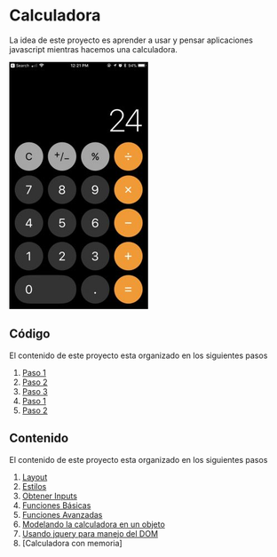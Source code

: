 # Calculadora

La idea de este proyecto es aprender a usar y pensar aplicaciones javascript mientras hacemos una calculadora.

![Calculadora iOS](./docs/assets/calculadora.jpg)

## Código

El contenido de este proyecto esta organizado en los siguientes pasos

1. [Paso 1](./paso-1)
2. [Paso 2](./paso-2)
2. [Paso 3](./paso-3) 
3. [Paso 1](./paso-4)
4. [Paso 2](./paso-5)
   
## Contenido

El contenido de este proyecto esta organizado en los siguientes pasos

1. [Layout](./docs/00-layout.md)
2. [Estilos](./docs/01-estilos.md)
3. [Obtener Inputs](./docs/02-obtener-inputs.md)
4. [Funciones Básicas](./docs/03-funciones-basicas.md)
5. [Funciones Avanzadas](./docs/04-funciones-avanzadas.md)
6. [Modelando la calculadora en un objeto](./docs/05-objetos.md)
7. [Usando jquery para manejo del DOM](./docs/06-jquery.md)
8. [Calculadora con memoria]